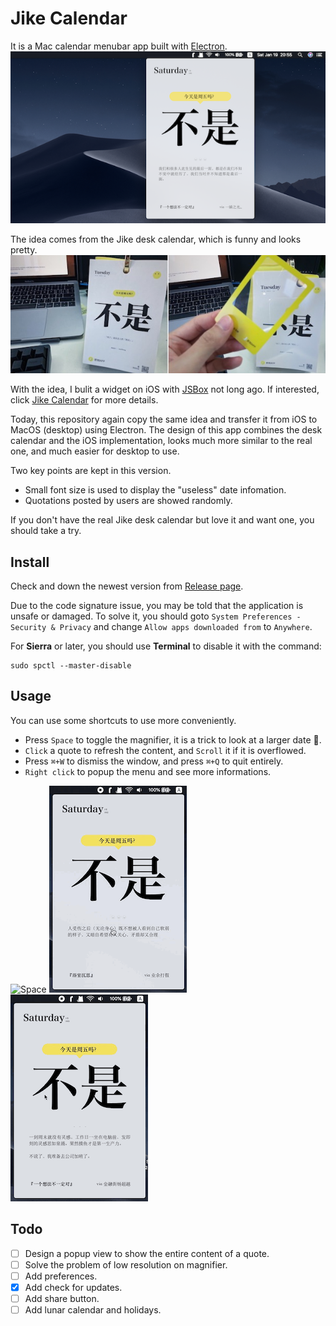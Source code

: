 # Jike Calendar

It is a Mac calendar menubar app built with [Electron](https://github.com/electron/electron).![Jike Calendar](./demo/jike_calendar.png)

The idea comes from the Jike desk calendar, which is funny and looks pretty.![Jike desk calendar](./demo/desk_calendar.jpg)

With the idea, I bulit a widget on iOS with [JSBox](https://itunes.apple.com/cn/app/jsbox-learn-to-code/id1312014438?l=en&mt=8) not long ago. If interested, click [Jike Calendar](https://t.me/Flow_Script/763) for more details.

Today, this repository again copy the same idea and transfer it from iOS to MacOS (desktop) using Electron. The design of this app combines the desk calendar and the iOS implementation, looks much more similar to the real one, and much easier for desktop to use.

Two key points are kept in this version.

- Small font size is used to display the "useless" date infomation.
- Quotations posted by users are showed randomly.

If you don't have the real Jike desk calendar but love it and want one, you should take a try.

## Install

Check and down the newest version from [Release page](https://github.com/ryanfwy/jike-calendar/releases/latest).

Due to the code signature issue, you may be told that the application is unsafe or damaged. To solve it, you should goto `System Preferences - Security & Privacy` and change `Allow apps downloaded from` to `Anywhere`.

For **Sierra** or later, you should use **Terminal** to disable it with the command:

```
sudo spctl --master-disable
```

## Usage

You can use some shortcuts to use more conveniently.

- Press `Space` to toggle the magnifier, it is a trick to look at a larger date 🌚. 
- `Click` a quote to refresh the content, and `Scroll` it if it is overflowed.
- Press `⌘+W` to dismiss the window, and press `⌘+Q` to quit entirely.
- `Right click` to popup the menu and see more informations.

![Space](./demo/jike_space.gif) ![Click](./demo/jike_click.gif) ![Space](./demo/jike_right_click.gif)

## Todo

- [ ] Design a popup view to show the entire content of a quote.
- [ ] Solve the problem of low resolution on magnifier.
- [ ] Add preferences.
- [x] Add check for updates.
- [ ] Add share button.
- [ ] Add lunar calendar and holidays.
